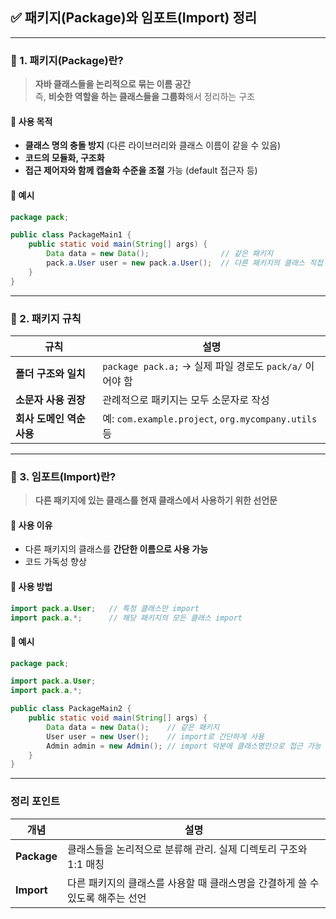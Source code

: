 ## ✅ 패키지(Package)와 임포트(Import) 정리

---

### 🔹 1. 패키지(Package)란?

> **자바 클래스들을 논리적으로 묶는 이름 공간**  
> 즉, **비슷한 역할을 하는 클래스들을 그룹화**해서 정리하는 구조

#### 🔸 사용 목적

- **클래스 명의 충돌 방지** (다른 라이브러리와 클래스 이름이 같을 수 있음)
- **코드의 모듈화, 구조화**
- **접근 제어자와 함께 캡슐화 수준을 조절** 가능 (default 접근자 등)

#### 🔸 예시
```java
package pack;

public class PackageMain1 {
    public static void main(String[] args) {
        Data data = new Data();                // 같은 패키지
        pack.a.User user = new pack.a.User();  // 다른 패키지의 클래스 직접 사용
    }
}

```
---

### 🔹 2. 패키지 규칙

|규칙|설명|
|---|---|
|**폴더 구조와 일치**|`package pack.a;` → 실제 파일 경로도 `pack/a/` 이어야 함|
|**소문자 사용 권장**|관례적으로 패키지는 모두 소문자로 작성|
|**회사 도메인 역순 사용**|예: `com.example.project`, `org.mycompany.utils` 등|

---

### 🔹 3. 임포트(Import)란?

> **다른 패키지에 있는 클래스를 현재 클래스에서 사용하기 위한 선언문**

#### 🔸 사용 이유

- 다른 패키지의 클래스를 **간단한 이름으로 사용 가능**
- 코드 가독성 향상

#### 🔸 사용 방법

```java
import pack.a.User;   // 특정 클래스만 import
import pack.a.*;      // 해당 패키지의 모든 클래스 import

```
#### 🔸 예시
```java
package pack;

import pack.a.User;
import pack.a.*;

public class PackageMain2 {
    public static void main(String[] args) {
        Data data = new Data();    // 같은 패키지
        User user = new User();    // import로 간단하게 사용
        Admin admin = new Admin(); // import 덕분에 클래스명만으로 접근 가능
    }
}

```
---

### 정리 포인트

|개념|설명|
|---|---|
|**Package**|클래스들을 논리적으로 분류해 관리. 실제 디렉토리 구조와 1:1 매칭|
|**Import**|다른 패키지의 클래스를 사용할 때 클래스명을 간결하게 쓸 수 있도록 해주는 선언|
